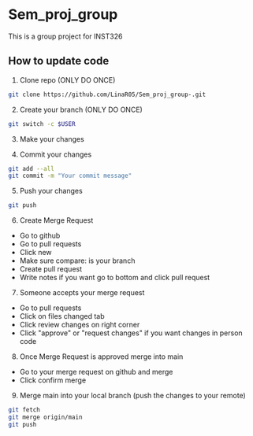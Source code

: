 # Sem_proj_group
This is a group project for INST326

## How to update code 
1. Clone repo (ONLY DO ONCE)

```sh
git clone https://github.com/LinaR05/Sem_proj_group-.git
```
2. Create your branch (ONLY DO ONCE)
```sh
git switch -c $USER
```

3. Make your changes

4. Commit your changes  
```sh
git add --all
git commit -m "Your commit message"
```

5. Push your changes 
```sh
git push
```

6. Create Merge Request 
  - Go to github 
  - Go to pull requests 
  - Click new 
  - Make sure compare: is your branch
  - Create pull request 
  - Write notes if you want go to bottom and click pull request 

7. Someone accepts your merge request
  - Go to pull requests
  - Click on files changed tab
  - Click review changes on right corner
  - Click "approve" or "request changes" if you want changes in person code

8. Once Merge Request is approved merge into main

- Go to your merge request on github and merge
- Click confirm merge

9. Merge main into your local branch (push the changes to your remote)
```sh
git fetch 
git merge origin/main
git push 
```
